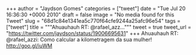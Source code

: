 
+++
author = "Jaydson Gomes"
categories = ["tweet"]
date = "Tue Jul 20 16:36:30 +0000 2010"
draft = false
image = "No media found for this Tweet"
slug = "68d1c84e1341ea5c770f64cfe9244a25afc96e54"
tags = ["tweet"]
title = """Ahuauhauh RT: @rafael_azz..."""
tweet = true
tweet_url = "https://twitter.com/jaydson/status/19006695631"
+++
Ahuauhauh RT: @rafael_azzi: Como calcular a kilometragem da sua mulher! http://goo.gl/iuWM
